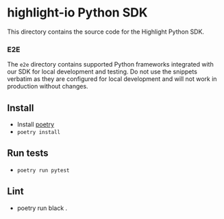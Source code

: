 # highlight-io Python SDK

This directory contains the source code for the Highlight Python SDK.

### E2E

The `e2e` directory contains supported Python frameworks integrated with our SDK for local development and testing.
Do not use the snippets verbatim as they are configured for local development and will not work in production without changes.


## Install

* Install [poetry](https://python-poetry.org/docs/#installing-with-the-official-installer)
* `poetry install`

## Run tests

* `poetry run pytest`

## Lint

* poetry run black  .